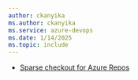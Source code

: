 ```yaml
---
author: ckanyika
ms.author: ckanyika
ms.service: azure-devops
ms.date: 1/14/2025
ms.topic: include
---
```


- [Sparse checkout for Azure Repos](#sparse-checkout-for-azure-repos)
